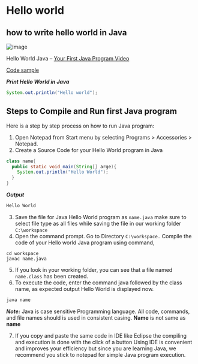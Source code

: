 # Hello world
## how to write hello world in Java
![image](https://user-images.githubusercontent.com/104252631/172869991-79d6377c-7086-4ed4-b4d9-ca7a15465089.png)

Hello World Java – [Your First Java Program Video](https://www.youtube.com/watch?v=BIUr6UNROgU)

[Code sample](https://github.com/mAdithya1/Hello_java/blob/main/Hello.java)

***Print Hello World in Java***
```java
System.out.println("Hello world");
```

## Steps to Compile and Run first Java program
Here is a step by step process on how to run Java program:

1. Open Notepad from Start menu by selecting Programs > Accessories > Notepad.  
2. Create a Source Code for your Hello World program in Java  

```java
class name{
  public static void main(String[] arge){
    System.out.println("Hello World");
  }
}
```
***Output***

```cmd
Hello World
```

3. Save the file for Java Hello World program as `name.java` make sure to select file type as all files while saving the file in our working folder `C:\workspace`  
4.  Open the command prompt. Go to Directory `C:\workspace.` Compile the code of your Hello world Java program using command,  
```
cd workspace
javac name.java
```
5. If you look in your working folder, you can see that a file named `name.class` has been created.  
6. To execute the code, enter the command java followed by the class name, as expected output Hello World is displayed now.

```cmd
java name
```
***Note:*** Java is case sensitive Programming language. All code, commands, and file names should is used in consistent casing. **Name** is not same as **name**

7. If you copy and paste the same code in IDE like Eclipse the compiling and execution is done with the click of a button Using IDE is convenient and improves your efficiency but since you are learning Java, we recommend you stick to notepad for simple Java program execution.
